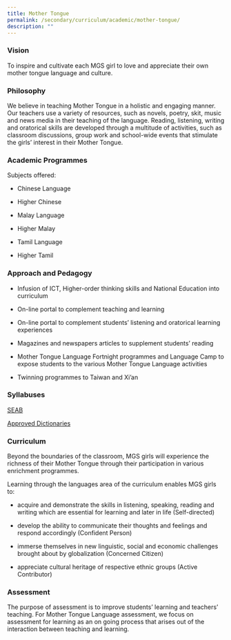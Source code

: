 ```yaml
---
title: Mother Tongue
permalink: /secondary/curriculum/academic/mother-tongue/
description: ""
---
```



### Vision

To inspire and cultivate each MGS girl to love and appreciate their own mother tongue language and culture.

  

### Philosophy  

We believe in teaching Mother Tongue in a holistic and engaging manner. Our teachers use a variety of resources, such as novels, poetry, skit, music and news media in their teaching of the language. Reading, listening, writing and oratorical skills are developed through a multitude of activities, such as classroom discussions, group work and school-wide events that stimulate the girls’ interest in their Mother Tongue.

  

### Academic Programmes

Subjects offered:

*   Chinese Language  
    
*   Higher Chinese  
    
*   Malay Language  
    
*   Higher Malay  
    
*   Tamil Language  
    
*   Higher Tamil  
    

  

### Approach and Pedagogy  

*   Infusion of ICT, Higher-order thinking skills and National Education into curriculum  
    
*   On-line portal to complement teaching and learning  
    
*   On-line portal to complement students’ listening and oratorical learning experiences  
    
*   Magazines and newspapers articles to supplement students’ reading  
    
*   Mother Tongue Language Fortnight programmes and Language Camp to expose students to the various Mother Tongue Language activities  
    
*   Twinning programmes to Taiwan and Xi’an  
    

  

### Syllabuses 

[SEAB](https://www.seab.gov.sg/home/examinations/gce-o-level/o-level-syllabuses-examined-for-school-candidates-2023)

[Approved Dictionaries](https://www.seab.gov.sg/home/examinations/approved-dictionaries)

  

### Curriculum  

Beyond the boundaries of the classroom, MGS girls will experience the richness of their Mother Tongue through their participation in various enrichment programmes.


Learning through the languages area of the curriculum enables MGS girls to:

*   acquire and demonstrate the skills in listening, speaking, reading and writing which are essential for learning and later in life (Self-directed)  
    
*   develop the ability to communicate their thoughts and feelings and respond accordingly (Confident Person)  
    
*   immerse themselves in new linguistic, social and economic challenges brought about by globalization (Concerned Citizen)  
    
*   appreciate cultural heritage of respective ethnic groups (Active Contributor)  
    

  

### Assessment  

The purpose of assessment is to improve students’ learning and teachers’ teaching. For Mother Tongue Language assessment, we focus on assessment for learning as an on going process that arises out of the interaction between teaching and learning.
